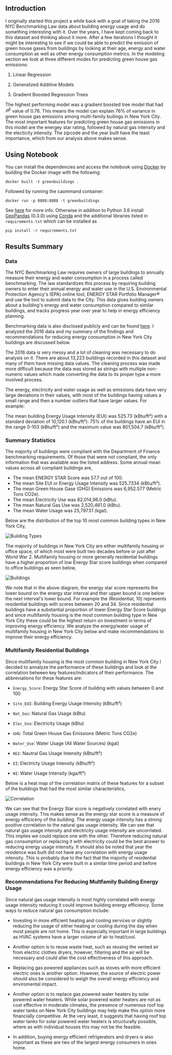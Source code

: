 
## Introduction
I originally started this project a while back with a goal of taking the 2016 NYC Benchmarking Law data about building energy usage and do something interesting with it. Over the years, I have kept coming back to this dataset and thinking about it more. After a few iterations I thought it might be interesting to see if we could be able to predict the emission of green house gases from buildings by looking at their age, energy and water consumption as well as other energy consumption metrics. In the modeling section we look at three different modes for predicting green house gas emissions:

1. Linear Regression

2. Generalized Additive Models

3. Gradient Boosted Regression Trees

The highest performing model was a gradient boosted tree model that had $𝑅^{2}$ value of 0.76. This means the model can explain 76% of variance in green house gas emissions among multi-family builings in New York City. The most important features for predicting green house gas emissions in this model are the energey star rating, followed by natural gas intensity and the electicity intensity. The zipcode and the year built have the least importance, which from our analysis above makes sense.


## Using Notebook

You can install the dependencies and access the notebook using <a href="https://www.docker.com/">Docker</a> by building the Docker image with the following:


	docker built -t greenbuildings .

Followed by running the caommand container:

	docker run -p 8888:8888 -t greenbuildings


See <a href="https://jupyter-docker-stacks.readthedocs.io/en/latest/index.html">here</a> for more info.  Otherwise in addition to Python 3.6 install <a href="http://geopandas.org/">GeoPandas</a> (0.3.0) using <a href="https://conda.io/en/latest/">Conda</a> and the additional libraries listed in <code>requirements.txt</code> which can be installed as

	pip install -r requirements.txt



## Results Summary

### Data 

The NYC Benchmarking Law requires owners of large buildings to annually measure their energy and water consumption in a process called benchmarking. The law standardizes this process by requiring building owners to enter their annual energy and water use in the U.S. Environmental Protection Agency's (EPA) online tool, ENERGY STAR Portfolio Manager® and use the tool to submit data to the City. This data gives building owners about a building's energy and water consumption compared to similar buildings, and tracks progress year over year to help in energy efficiency planning.

Benchmarking data is also disclosed publicly and can be found <a href="http://www.nyc.gov/html/gbee/html/plan/ll84_scores.shtml">here</a>.  I analyzed the 2016 data and my summary of the findings and recommendations for reducing energy consumption in New York City buildings are discussed below. 

The 2016 data is very messy and a lot of cleaning was necessary to do analysis on it.  There are about 13,223 buildings recorded in this dataset and many of them have missing data values. The cleaning process was made more difficult because the data was stored as strings with multiple non-numeric values which made converting the data to its proper type a more involved process.

The energy, electricity and water usage as well as emissions data have very large deviations in their values, with most of the buildings having values a small range and then a number outliers that have larger values. For example:

The mean building Energy Usage Intensity (EUI) was 525.73 (kBtu/ft²) with a standard deviation of 10,120.1 (kBtu/ft²).  75% of the buildings have an EUI in the range 0-103 (kBtu/ft²) and the maximum value was 801,504.7 (kBtu/ft²).


### Summary Statistics

The majority of buildings were compliant with the Department of Finance benchmarking requirements. Of those that were not compliant, the only information that was available was the listed address. Some annual mean values across all compliant buildings are,
- The mean ENERGY STAR Score was 57.7 out of 100.
- The mean Site EUI or Energy Usage Intensity was 525.7334 (kBtu/ft²).
- The mean Green House Gase (GHG) Emissions was 6,952.577 (Metric Tons CO2e).
- The mean Electricity Use was 82,014,96.0 (kBtu).
- The mean Natural Gas Use was 2,520,461.0 (kBtu).
- The mean Water Usage was 25,797.51 (kgal).


Below are the distribution of the top 10 most common building types in New York City,

![Building Types](images/building_type.png)

The majority of buildings in New York City are either multifamily housing or office space, of which most were built two decades before or just after World War 2. Multifamily housing or more generally residential buildings have a higher proportion of low Energy Star score buildings when compared to office buildings as seen below,

![Buildings](images/Energy_Star.png)

We note that in the above diagram, the energy star score represents the lower bound on the energy star interval and ther upper bound is one below the next interval's lower bound. For example the (Residential, 10) represents residential buildings with scores between 20 and 34. Since residential buildings have a substantial proportion of lower Energy Star Score buildings and since multifamily housing is the most common building type in New York City these could be the highest return on investment in terms of improving energy efficiency. We analyze the energy/water usage of multifamily housing in New York City below and make recommendations to improve their energy efficiency.



### Multifamily Residential Buildings

Since multifamily housing is the most common building in New York City I decided to annalyze the performance of these buildings and look at the correlation between key features/indicators of their performance.  The abbreviations for these features are:

- <code>Energy_Score</code>: Energy Star Score of building with values between 0 and 100

- <code>Site_EUI</code>: Building Energy Usage Intensity (kBtu/ft²) 

- <code>Nat_Gas</code>: Natural Gas Usage (kBtu) 

- <code>Elec_Use</code>: Electricity Usage (kBtu) 

- <code>GHG</code>: Total Green House Gas Emissions (Metric Tons CO2e)
 
- <code>Water_Use</code>: Water Usage (All Water Sources) (kgal) 

- <code>NGI</code>: Nautral Gas Usage Intensity (kBtu/ft²) 

- <code>EI</code>: Electricty Usage Intensity (kBtu/ft²) 

- <code>WI</code>: Water Usage Intensity (kga/ft²)


Below is a heat map of the correlation matrix of these features for a subset of the buildings that had the most similar characteristics,

![Correlation](images/Correlations.png)

We can see that the Energy Star score is negatively correlated with enery usage intensity. This makes sense as the energy star score is a measure of energy efficiceny of the building.  The energy usage intensity has a strong positive correlation to the natural gas usage intensity.  We can see that natural gas usage intensity and electricity usage intensity are uncorrlated.  This implies we could replace one with the other.  Therefore reducing natural gas consumption or replacing it with electricity could be the best answer to reducing energy usage intensity.  It should also be noted that year the residence was built did not have any correlation with energy usage intensity. This is probably due to the fact that the majority of residential buildings in New York City were built in a similar time period and before energy efficiency was a priority.

### Recommendations For Reducing Multfamily Building Energy Usage

Since natural gas usage intensity is most highly correlated with energy usage intensity reducing it could improve building energy efficiency.  Some ways to reduce natural gas consumption include:

- Investing in more efficient heating and cooling services or slightly reducing the usage of either heating or cooling during the day when most people are not home. This is especially important in large buildings as HVAC systems have a larger volume of air to heat/cool.


- Another option is to reuse waste heat, such as reusing the vented air from electric clothes dryers, however, filtering and the air will be necessary and could alter the cost effectiveness of this approach.


- Replacing gas powered appliances such as stoves with more efficient electric ones is another option.  However, the source of electric power should also be considered to weigh the overall energy efficiency and enviromental impact.


- Another option is to replace gas powered water heaters by solar powered water heaters. While solar powered water heaters are not as cost effective in moderate climates, the presence of numerous roof top water tanks on New York City buildings may help make this option more financially competitive.  At the very least, it suggests that having roof top water tanks for solar powered water heaters is structurally possible, where as with individual houses this may not be the feasible.


- In addition, buying energy efficient refrigerators and dryers is also important as these are two of the largest energy consumers in ones home.

